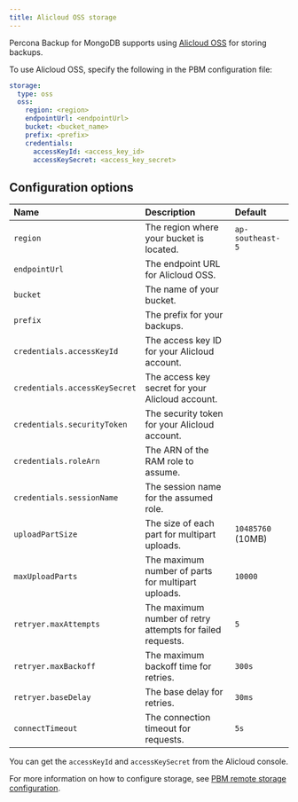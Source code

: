 ```yaml
---
title: Alicloud OSS storage
---
```


Percona Backup for MongoDB supports using [Alicloud OSS](https://www.alibabacloud.com/product/object-storage-service) for storing backups.

To use Alicloud OSS, specify the following in the PBM configuration file:

```yaml
storage:
  type: oss
  oss:
    region: <region>
    endpointUrl: <endpointUrl>
    bucket: <bucket_name>
    prefix: <prefix>
    credentials:
      accessKeyId: <access_key_id>
      accessKeySecret: <access_key_secret>
```

## Configuration options

| Name | Description | Default |
| :--- | :--- | :--- |
| `region` | The region where your bucket is located. | `ap-southeast-5` |
| `endpointUrl` | The endpoint URL for Alicloud OSS. | |
| `bucket` | The name of your bucket. | |
| `prefix` | The prefix for your backups. | |
| `credentials.accessKeyId` | The access key ID for your Alicloud account. | |
| `credentials.accessKeySecret` | The access key secret for your Alicloud account. | |
| `credentials.securityToken` | The security token for your Alicloud account. | |
| `credentials.roleArn` | The ARN of the RAM role to assume. | |
| `credentials.sessionName` | The session name for the assumed role. | |
| `uploadPartSize` | The size of each part for multipart uploads. | `10485760` (10MB) |
| `maxUploadParts` | The maximum number of parts for multipart uploads. | `10000` |
| `retryer.maxAttempts` | The maximum number of retry attempts for failed requests. | `5` |
| `retryer.maxBackoff` | The maximum backoff time for retries. | `300s` |
| `retryer.baseDelay` | The base delay for retries. | `30ms` |
| `connectTimeout` | The connection timeout for requests. | `5s` |

You can get the `accessKeyId` and `accessKeySecret` from the Alicloud console.

For more information on how to configure storage, see [PBM remote storage configuration](storage-configuration.md).
